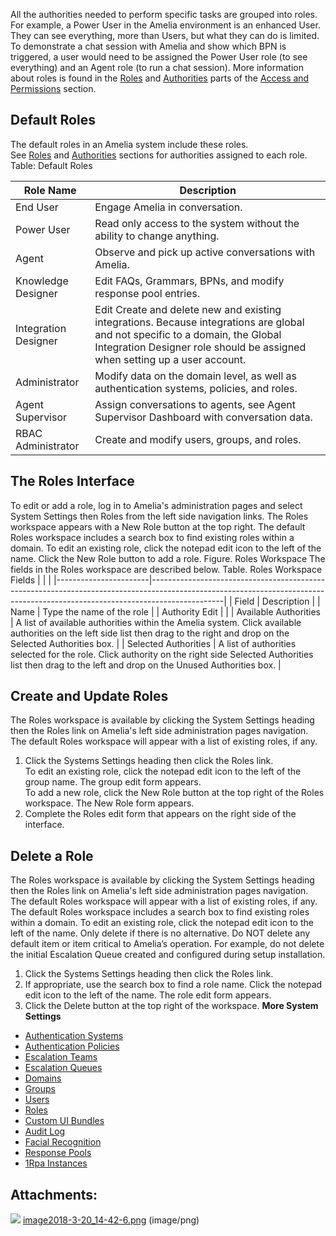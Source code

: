 All the authorities needed to perform specific tasks are grouped into roles. For example, a Power User in the Amelia environment is an enhanced User. They can see everything, more than Users, but what they can do is limited. To demonstrate a chat session with Amelia and show which BPN is triggered, a user would need to be assigned the Power User role (to see everything) and an Agent role (to run a chat session).
More information about roles is found in the [R](https://docs.ipsoft.com/display/AmeliaDocsV3/Access+and+Permissions#AccessandPermissions-UserGroupDefs)[oles](https://docs.ipsoft.com/display/AmeliaDocsV3/Access+and+Permissions#AccessandPermissions-RoleDefs) and [Authorities](https://docs.ipsoft.com/display/AmeliaDocsV3/Access+and+Permissions#AccessandPermissions-AuthorityDefs) parts of the [Access and Permissions](https://docs.ipsoft.com/display/AmeliaDocsV3/Access+and+Permissions) section.
## Default Roles
The default roles in an Amelia system include these roles. See [R](https://docs.ipsoft.com/display/AmeliaDocsV3/Access+and+Permissions#AccessandPermissions-UserGroupDefs)[oles](https://docs.ipsoft.com/display/AmeliaDocsV3/Access+and+Permissions#AccessandPermissions-RoleDefs) and [Authorities](https://docs.ipsoft.com/display/AmeliaDocsV3/Access+and+Permissions#AccessandPermissions-AuthorityDefs) sections for authorities assigned to each role.
Table: Default Roles

| Role Name | Description |
| ----|----|
| End User | Engage Amelia in conversation. |
| Power User | Read only access to the system without the ability to change anything. |
| Agent | Observe and pick up active conversations with Amelia. |
| Knowledge Designer | Edit FAQs, Grammars, BPNs, and modify response pool entries. |
| Integration Designer | Edit Create and delete new and existing integrations. Because integrations are global and not specific to a domain, the Global Integration Designer role should be assigned when setting up a user account. |
| Administrator | Modify data on the domain level, as well as authentication systems, policies, and roles. |
| Agent Supervisor | Assign conversations to agents, see Agent Supervisor Dashboard with conversation data. |
| RBAC Administrator | Create and modify users, groups, and roles. |

## The Roles Interface
To edit or add a role, log in to Amelia's administration pages and select System Settings then Roles from the left side navigation links. The Roles workspace appears with a New Role button at the top right.
The default Roles workspace includes a search box to find existing roles within a domain. To edit an existing role, click the notepad edit icon to the left of the name. Click the New Role button to add a role.
Figure. Roles Workspace
The fields in the Roles workspace are described below.
Table. Roles Workspace Fields
|                       |                                                                                                                                                                              |
|-----------------------|------------------------------------------------------------------------------------------------------------------------------------------------------------------------------|
| Field                 | Description                                                                                                                                                                  |
| Name                  | Type the name of the role                                                                                                                                                    |
| Authority Edit        |                                                                                                                                                                              |
| Available Authorities | A list of available authorities within the Amelia system. Click available authorities on the left side list then drag to the right and drop on the Selected Authorities box. |
| Selected Authorities  | A list of authorities selected for the role. Click authority on the right side Selected Authorities list then drag to the left and drop on the Unused Authorities box.       |
## Create and Update Roles
The Roles workspace is available by clicking the System Settings heading then the Roles link on Amelia's left side administration pages navigation. The default Roles workspace will appear with a list of existing roles, if any.
1.  Click the Systems Settings heading then click the Roles link.  
    To edit an existing role, click the notepad edit icon to the left of the group name. The group edit form appears.  
    To add a new role, click the New Role button at the top right of the Roles workspace. The New Role form appears.
2.  Complete the Roles edit form that appears on the right side of the interface.
## Delete a Role
The Roles workspace is available by clicking the System Settings heading then the Roles link on Amelia's left side administration pages navigation. The default Roles workspace will appear with a list of existing roles, if any.
The default Roles workspace includes a search box to find existing roles within a domain. To edit an existing role, click the notepad edit icon to the left of the name.
Only delete if there is no alternative. Do NOT delete any default item or item critical to Amelia’s operation. For example, do not delete the initial Escalation Queue created and configured during setup installation.
1.  Click the Systems Settings heading then click the Roles link.
2.  If appropriate, use the search box to find a role name. Click the notepad edit icon to the left of the name. The role edit form appears.
3.  Click the Delete button at the top right of the workspace.
**More System Settings**
-   [Authentication Systems](Authentication%20Systems)
-   [Authentication Policies](Authentication%20Policies)
-   [Escalation Teams](Escalation%20Teams)
-   [Escalation Queues](Escalation%20Queues)
-   [Domains](Domains)
-   [Groups](Groups)
-   [Users](Users)
-   [Roles](Roles)
-   [Custom UI Bundles](Custom%20UI%20Bundles)
-   [Audit Log](Audit%20Log)
-   [Facial Recognition](Facial%20Recognition)
-   [Response Pools](Response%20Pools)
-   [1Rpa Instances](1Rpa%20Instances)
## Attachments:
![](images/icons/bullet_blue.gif) [image2018-3-20_14-42-6.png](attachments/11940278/11940279.png) (image/png)  

